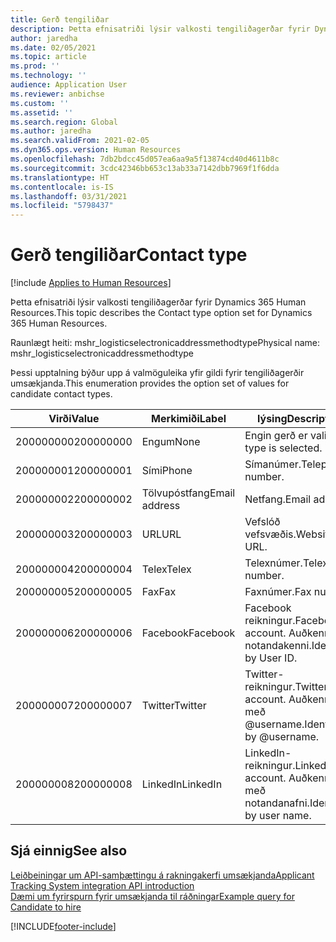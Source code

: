 ```yaml
---
title: Gerð tengiliðar
description: Þetta efnisatriði lýsir valkosti tengiliðagerðar fyrir Dynamics 365 Human Resources.
author: jaredha
ms.date: 02/05/2021
ms.topic: article
ms.prod: ''
ms.technology: ''
audience: Application User
ms.reviewer: anbichse
ms.custom: ''
ms.assetid: ''
ms.search.region: Global
ms.author: jaredha
ms.search.validFrom: 2021-02-05
ms.dyn365.ops.version: Human Resources
ms.openlocfilehash: 7db2bdcc45d057ea6aa9a5f13874cd40d4611b8c
ms.sourcegitcommit: 3cdc42346bb653c13ab33a7142dbb7969f1f6dda
ms.translationtype: HT
ms.contentlocale: is-IS
ms.lasthandoff: 03/31/2021
ms.locfileid: "5798437"
---
```

# <a name="contact-type"></a><span data-ttu-id="38cec-103">Gerð tengiliðar</span><span class="sxs-lookup"><span data-stu-id="38cec-103">Contact type</span></span>

[!include [Applies to Human Resources](../includes/applies-to-hr.md)]

<span data-ttu-id="38cec-104">Þetta efnisatriði lýsir valkosti tengiliðagerðar fyrir Dynamics 365 Human Resources.</span><span class="sxs-lookup"><span data-stu-id="38cec-104">This topic describes the Contact type option set for Dynamics 365 Human Resources.</span></span>

<span data-ttu-id="38cec-105">Raunlægt heiti: mshr_logisticselectronicaddressmethodtype</span><span class="sxs-lookup"><span data-stu-id="38cec-105">Physical name: mshr_logisticselectronicaddressmethodtype</span></span>

<span data-ttu-id="38cec-106">Þessi upptalning býður upp á valmöguleika yfir gildi fyrir tengiliðagerðir umsækjanda.</span><span class="sxs-lookup"><span data-stu-id="38cec-106">This enumeration provides the option set of values for candidate contact types.</span></span> 

| <span data-ttu-id="38cec-107">Virði</span><span class="sxs-lookup"><span data-stu-id="38cec-107">Value</span></span> | <span data-ttu-id="38cec-108">Merkimiði</span><span class="sxs-lookup"><span data-stu-id="38cec-108">Label</span></span> | <span data-ttu-id="38cec-109">lýsing</span><span class="sxs-lookup"><span data-stu-id="38cec-109">Description</span></span> |
| --- | --- | --- |
| <span data-ttu-id="38cec-110">200000000</span><span class="sxs-lookup"><span data-stu-id="38cec-110">200000000</span></span> | <span data-ttu-id="38cec-111">Engum</span><span class="sxs-lookup"><span data-stu-id="38cec-111">None</span></span> | <span data-ttu-id="38cec-112">Engin gerð er valin.</span><span class="sxs-lookup"><span data-stu-id="38cec-112">No type is selected.</span></span> |
| <span data-ttu-id="38cec-113">200000001</span><span class="sxs-lookup"><span data-stu-id="38cec-113">200000001</span></span> | <span data-ttu-id="38cec-114">Sími</span><span class="sxs-lookup"><span data-stu-id="38cec-114">Phone</span></span> | <span data-ttu-id="38cec-115">Símanúmer.</span><span class="sxs-lookup"><span data-stu-id="38cec-115">Telephone number.</span></span> |
| <span data-ttu-id="38cec-116">200000002</span><span class="sxs-lookup"><span data-stu-id="38cec-116">200000002</span></span> | <span data-ttu-id="38cec-117">Tölvupóstfang</span><span class="sxs-lookup"><span data-stu-id="38cec-117">Email address</span></span> | <span data-ttu-id="38cec-118">Netfang.</span><span class="sxs-lookup"><span data-stu-id="38cec-118">Email address.</span></span> |
| <span data-ttu-id="38cec-119">200000003</span><span class="sxs-lookup"><span data-stu-id="38cec-119">200000003</span></span> | <span data-ttu-id="38cec-120">URL</span><span class="sxs-lookup"><span data-stu-id="38cec-120">URL</span></span> | <span data-ttu-id="38cec-121">Vefslóð vefsvæðis.</span><span class="sxs-lookup"><span data-stu-id="38cec-121">Website URL.</span></span> |
| <span data-ttu-id="38cec-122">200000004</span><span class="sxs-lookup"><span data-stu-id="38cec-122">200000004</span></span> | <span data-ttu-id="38cec-123">Telex</span><span class="sxs-lookup"><span data-stu-id="38cec-123">Telex</span></span> | <span data-ttu-id="38cec-124">Telexnúmer.</span><span class="sxs-lookup"><span data-stu-id="38cec-124">Telex number.</span></span> |
| <span data-ttu-id="38cec-125">200000005</span><span class="sxs-lookup"><span data-stu-id="38cec-125">200000005</span></span> | <span data-ttu-id="38cec-126">Fax</span><span class="sxs-lookup"><span data-stu-id="38cec-126">Fax</span></span> | <span data-ttu-id="38cec-127">Faxnúmer.</span><span class="sxs-lookup"><span data-stu-id="38cec-127">Fax number.</span></span> |
| <span data-ttu-id="38cec-128">200000006</span><span class="sxs-lookup"><span data-stu-id="38cec-128">200000006</span></span> | <span data-ttu-id="38cec-129">Facebook</span><span class="sxs-lookup"><span data-stu-id="38cec-129">Facebook</span></span> | <span data-ttu-id="38cec-130">Facebook reikningur.</span><span class="sxs-lookup"><span data-stu-id="38cec-130">Facebook account.</span></span> <span data-ttu-id="38cec-131">Auðkennt af notandakenni.</span><span class="sxs-lookup"><span data-stu-id="38cec-131">Identified by User ID.</span></span> |
| <span data-ttu-id="38cec-132">200000007</span><span class="sxs-lookup"><span data-stu-id="38cec-132">200000007</span></span> | <span data-ttu-id="38cec-133">Twitter</span><span class="sxs-lookup"><span data-stu-id="38cec-133">Twitter</span></span> | <span data-ttu-id="38cec-134">Twitter-reikningur.</span><span class="sxs-lookup"><span data-stu-id="38cec-134">Twitter account.</span></span> <span data-ttu-id="38cec-135">Auðkennt með @username.</span><span class="sxs-lookup"><span data-stu-id="38cec-135">Identified by @username.</span></span> |
| <span data-ttu-id="38cec-136">200000008</span><span class="sxs-lookup"><span data-stu-id="38cec-136">200000008</span></span> | <span data-ttu-id="38cec-137">LinkedIn</span><span class="sxs-lookup"><span data-stu-id="38cec-137">LinkedIn</span></span> | <span data-ttu-id="38cec-138">LinkedIn-reikningur.</span><span class="sxs-lookup"><span data-stu-id="38cec-138">LinkedIn account.</span></span> <span data-ttu-id="38cec-139">Auðkennt með notandanafni.</span><span class="sxs-lookup"><span data-stu-id="38cec-139">Identified by user name.</span></span> |

## <a name="see-also"></a><span data-ttu-id="38cec-140">Sjá einnig</span><span class="sxs-lookup"><span data-stu-id="38cec-140">See also</span></span>

[<span data-ttu-id="38cec-141">Leiðbeiningar um API-samþættingu á rakningakerfi umsækjanda</span><span class="sxs-lookup"><span data-stu-id="38cec-141">Applicant Tracking System integration API introduction</span></span>](hr-admin-integration-ats-api-introduction.md)<br>
[<span data-ttu-id="38cec-142">Dæmi um fyrirspurn fyrir umsækjanda til ráðningar</span><span class="sxs-lookup"><span data-stu-id="38cec-142">Example query for Candidate to hire</span></span>](hr-admin-integration-ats-api-candidate-to-hire-example-query.md)


[!INCLUDE[footer-include](../includes/footer-banner.md)]